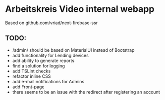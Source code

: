 # Arbeitskreis Video internal webapp

Based on github.com/vriad/next-firebase-ssr


## TODO:
* /admin/ should be based on MaterialUI instead of Bootstrap
* add functionality for Lending devices
* add ability to generate reports
* find a solution for logging
* add TSLint checks
* refactor inline CSS
* add e-mail notifications for Admins
* add Front-page
* there seems to be an issue with the redirect after registering an account